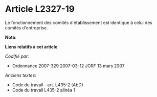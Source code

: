 # Article L2327-19

Le fonctionnement des comités d'établissement est identique à celui des comités d'entreprise.

**Nota:**



**Liens relatifs à cet article**

_Codifié par_:

  - Ordonnance 2007-329 2007-03-12 JORF 13 mars 2007

_Anciens textes_:

  - Code du travail - art. L435-2 (AbD)
  - Code du travail L435-2 alinéa 1
